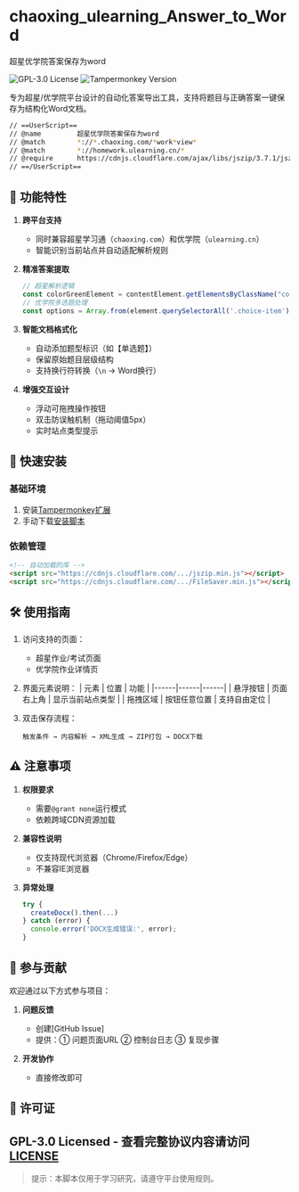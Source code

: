 # chaoxing_ulearning_Answer_to_Word
 超星优学院答案保存为word


![GPL-3.0 License](https://img.shields.io/badge/license-GPL--3.0-blue) 
![Tampermonkey Version](https://img.shields.io/badge/Tampermonkey-v4.16-green)

专为超星/优学院平台设计的自动化答案导出工具，支持将题目与正确答案一键保存为结构化Word文档。

```bash
// ==UserScript==
// @name         超星优学院答案保存为word
// @match        *://*.chaoxing.com/*work*view*
// @match        *://homework.ulearning.cn/*
// @require      https://cdnjs.cloudflare.com/ajax/libs/jszip/3.7.1/jszip.min.js
// ==/UserScript==
```

## 🌟 功能特性 
1. **跨平台支持**
   - 同时兼容超星学习通（`chaoxing.com`）和优学院（`ulearning.cn`）
   - 智能识别当前站点并自动适配解析规则

2. **精准答案提取**
   ```javascript
   // 超星解析逻辑
   const colorGreenElement = contentElement.getElementsByClassName("colorGreen")[0];
   // 优学院多选题处理
   const options = Array.from(element.querySelectorAll('.choice-item')).map(...);
   ```

3. **智能文档格式化**
   - 自动添加题型标识（如【单选题】）
   - 保留原始题目层级结构
   - 支持换行符转换（`\n` → Word换行）

4. **增强交互设计**
   - 浮动可拖拽操作按钮
   - 双击防误触机制（拖动阈值5px）
   - 实时站点类型提示

## 🚀 快速安装
### 基础环境
1. 安装[Tampermonkey扩展](https://www.tampermonkey.net/)
2. 手动下载[安装脚本](https://github.com/E7G/chaoxing_ulearning_Answer_to_Word/raw/refs/heads/main/%E8%B6%85%E6%98%9F%E4%BC%98%E5%AD%A6%E9%99%A2%E7%AD%94%E6%A1%88%E4%BF%9D%E5%AD%98%E4%B8%BAword.user.js)

### 依赖管理
```html
<!-- 自动加载的库 -->
<script src="https://cdnjs.cloudflare.com/.../jszip.min.js"></script>
<script src="https://cdnjs.cloudflare.com/.../FileSaver.min.js"></script>
```

## 🛠 使用指南 
1. 访问支持的页面：
   - 超星作业/考试页面
   - 优学院作业详情页

2. 界面元素说明：
   | 元素 | 位置 | 功能 |
   |------|------|------|
   | 悬浮按钮 | 页面右上角 | 显示当前站点类型 |
   | 拖拽区域 | 按钮任意位置 | 支持自由定位 |

3. 双击保存流程：
   ```
   触发条件 → 内容解析 → XML生成 → ZIP打包 → DOCX下载
   ```

## ⚠️ 注意事项 
1. **权限要求**
   - 需要`@grant none`运行模式
   - 依赖跨域CDN资源加载

2. **兼容性说明**
   - 仅支持现代浏览器（Chrome/Firefox/Edge）
   - 不兼容IE浏览器

3. **异常处理**
   ```javascript
   try {
     createDocx().then(...)
   } catch (error) {
     console.error('DOCX生成错误:', error);
   }
   ```

## 🤝 参与贡献 
欢迎通过以下方式参与项目：
1. **问题反馈**
   - 创建[GitHub Issue]
   - 提供：① 问题页面URL ② 控制台日志 ③ 复现步骤

2. **开发协作**
   - 直接修改即可

## 📜 许可证
GPL-3.0 Licensed - 查看完整协议内容请访问[LICENSE](LICENSE)
---

> 提示：本脚本仅用于学习研究，请遵守平台使用规则。


